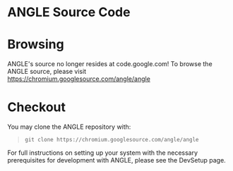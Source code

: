 # ANGLE Source Code

# Browsing

ANGLE's source no longer resides at code.google.com! To browse the ANGLE source,
please visit https://chromium.googlesource.com/angle/angle

# Checkout

You may clone the ANGLE repository with:

> `git clone https://chromium.googlesource.com/angle/angle`

For full instructions on setting up your system with the necessary prerequisites
for development with ANGLE, please see the DevSetup page.

